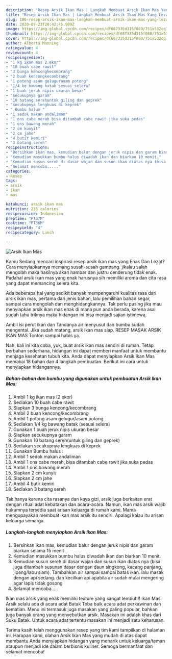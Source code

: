 ```yaml
---
description: "Resep Arsik Ikan Mas | Langkah Membuat Arsik Ikan Mas Yang Lezat Sekali"
title: "Resep Arsik Ikan Mas | Langkah Membuat Arsik Ikan Mas Yang Lezat Sekali"
slug: 186-resep-arsik-ikan-mas-langkah-membuat-arsik-ikan-mas-yang-lezat-sekali
date: 2020-09-23T20:42:45.909Z
image: https://img-global.cpcdn.com/recipes/df687335d315f080/751x532cq70/arsik-ikan-mas-foto-resep-utama.jpg
thumbnail: https://img-global.cpcdn.com/recipes/df687335d315f080/751x532cq70/arsik-ikan-mas-foto-resep-utama.jpg
cover: https://img-global.cpcdn.com/recipes/df687335d315f080/751x532cq70/arsik-ikan-mas-foto-resep-utama.jpg
author: Alberta Manning
ratingvalue: 4
reviewcount: 4
recipeingredient:
- "1 kg ikan mas 2 ekor"
- "10 buah cabe rawit"
- "3 bunga kencongkecombrang"
- "2 buah kencongkecombrang"
- "1 potong asam gelugurasam potong"
- "1/4 kg bawang batak sesuai selera"
- "1 buah jeruk nipis ukuran besar"
- "secukupnya garam"
- "10 batang serehuntuk giling dan geprek"
- "secukupnya lengkuas di keprek"
- " Bumbu halus "
- "1 sedok makan andaliman"
- "1 ons cabe merah bisa ditambah cabe rawit jika suka pedas"
- "1 ons bawang merah"
- "2 cm kunyit"
- "2 cm jahe"
- "4 butir kemiri"
- "3 batang sereh"
recipeinstructions:
- "Bersihkan ikan mas, kemudian balur dengan jeruk nipis dan garam biarkan selama 15 menit"
- "Kemudian masukkan bumbu halus diwadah ikan dan biarkan 10 menit."
- "Kemudian susun sereh di dasar wajan dan susun ikan diatas nya (bisa juga ditambah susunan dasar dengan daun singkong, kacang panjang, jipang/labu siam). Tambahkan air sampai sampai batas ikan. lalu masak dengan api sedang. dan kecilkan api apabila air sudah mulai mengering agar lapis tidak gosong"
- "Selamat mencoba....."
categories:
- Resep
tags:
- arsik
- ikan
- mas

katakunci: arsik ikan mas 
nutrition: 236 calories
recipecuisine: Indonesian
preptime: "PT37M"
cooktime: "PT36M"
recipeyield: "4"
recipecategory: Lunch

---
```



![Arsik Ikan Mas](https://img-global.cpcdn.com/recipes/df687335d315f080/751x532cq70/arsik-ikan-mas-foto-resep-utama.jpg)

Kamu Sedang mencari inspirasi resep arsik ikan mas yang Enak Dan Lezat? Cara menyiapkannya memang susah-susah gampang. jikalau salah mengolah maka hasilnya akan hambar dan justru cenderung tidak enak. Padahal arsik ikan mas yang enak harusnya sih memiliki aroma dan cita rasa yang dapat memancing selera kita.

Ada beberapa hal yang sedikit banyak mempengaruhi kualitas rasa dari arsik ikan mas, pertama dari jenis bahan, lalu pemilihan bahan segar, sampai cara mengolah dan menghidangkannya. Tak perlu pusing jika mau menyiapkan arsik ikan mas enak di mana pun anda berada, karena asal sudah tahu triknya maka hidangan ini bisa menjadi sajian istimewa.

Ambil isi perut ikan dan Tandanya air menyusut dan bumbu sudah mengental. Jika sudah matang, arsik ikan mas siap. RESEP MASAK ARSIK IKAN MAS Tonton sampai habis ya.


Nah, kali ini kita coba, yuk, buat arsik ikan mas sendiri di rumah. Tetap berbahan sederhana, hidangan ini dapat memberi manfaat untuk membantu menjaga kesehatan tubuh kita. Anda dapat menyiapkan Arsik Ikan Mas memakai 18 bahan dan 4 langkah pembuatan. Berikut ini cara untuk menyiapkan hidangannya.

<!--inarticleads1-->

##### Bahan-bahan dan bumbu yang digunakan untuk pembuatan Arsik Ikan Mas:

1. Ambil 1 kg ikan mas (2 ekor)
1. Sediakan 10 buah cabe rawit
1. Siapkan 3 bunga kencong/kecombrang
1. Ambil 2 buah kencong/kecombrang
1. Ambil 1 potong asam gelugur/asam potong
1. Sediakan 1/4 kg bawang batak (sesuai selera)
1. Gunakan 1 buah jeruk nipis ukuran besar
1. Siapkan secukupnya garam
1. Gunakan 10 batang sereh(untuk giling dan geprek)
1. Sediakan secukupnya lengkuas di keprek
1. Gunakan  Bumbu halus :
1. Ambil 1 sedok makan andaliman
1. Ambil 1 ons cabe merah, bisa ditambah cabe rawit jika suka pedas
1. Ambil 1 ons bawang merah
1. Siapkan 2 cm kunyit
1. Siapkan 2 cm jahe
1. Ambil 4 butir kemiri
1. Sediakan 3 batang sereh


Tak hanya karena cita rasanya dan kaya gizi, arsik juga berkaitan erat dengan ritual adat kebatakan dan acara-acara. Namun, ikan mas arsik wajib hukumnya tersedia saat arisan keluarga di rumah kami. Mama mengupayakan membuat ikan mas arsik itu sendiri. Apalagi kalau itu arisan keluarga semarga. 

<!--inarticleads2-->

##### Langkah-langkah menyiapkan Arsik Ikan Mas:

1. Bersihkan ikan mas, kemudian balur dengan jeruk nipis dan garam biarkan selama 15 menit
1. Kemudian masukkan bumbu halus diwadah ikan dan biarkan 10 menit.
1. Kemudian susun sereh di dasar wajan dan susun ikan diatas nya (bisa juga ditambah susunan dasar dengan daun singkong, kacang panjang, jipang/labu siam). Tambahkan air sampai sampai batas ikan. lalu masak dengan api sedang. dan kecilkan api apabila air sudah mulai mengering agar lapis tidak gosong
1. Selamat mencoba.....


Ikan mas arsik yang enak memiliki texture yang sangat lembut!!! Ikan Mas Arsik selalu ada di acara adat Batak Toba baik acara adat perkawinan dan kematian. Menu ini termasuk juga masakan yang paling popular, bahkan juga banyak orang yang menyebutkan arsik. Masakan ini adalah khas dari Suku Batak. Untuk acara adat tertentu masakan ini menjadi satu keharusan. 

Terima kasih telah menggunakan resep yang tim kami tampilkan di halaman ini. Harapan kami, olahan Arsik Ikan Mas yang mudah di atas dapat membantu Anda menyiapkan hidangan yang menarik untuk keluarga/teman ataupun menjadi ide dalam berbisnis kuliner. Semoga bermanfaat dan selamat mencoba!
